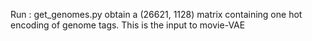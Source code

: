 Run : get_genomes.py 
obtain a (26621, 1128) matrix containing one hot encoding of genome tags. This is the input to movie-VAE
